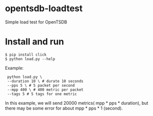 # opentsdb-loadtest
Simple load test for OpenTSDB 

# Install and run


```
$ pip install click
$ python load.py --help
```

Example:

```
 python load.py \
 --duration 10 \ # durate 10 seconds
 --pps 5 \ # 5 packet per second
 --mpp 400 \ # 400 metric per packet
 --tags 5 # 5 tags for one metric
```

In this example, we will send 20000 metrics( mpp * pps * duration), but there may be some error for about mpp * pps * 1 (second).